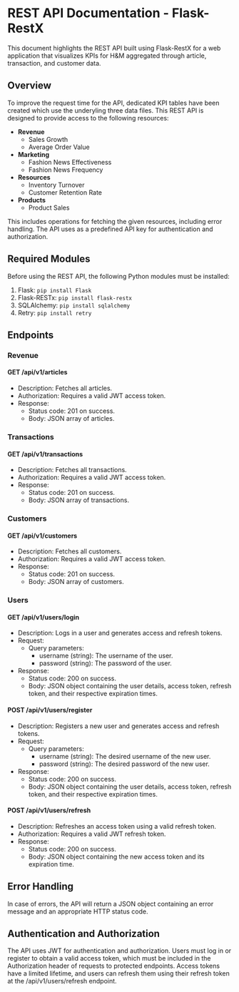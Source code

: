 # REST API Documentation - Flask-RestX

This document highlights the REST API built using Flask-RestX for a web application that visualizes KPIs for H&M aggregated through article, transaction, and customer data.

## Overview

To improve the request time for the API, dedicated KPI tables have been created which use the underyling three data files. This REST API is designed to provide access to the following resources:

- **Revenue**
  - Sales Growth
  - Average Order Value
- **Marketing**
  - Fashion News Effectiveness
  - Fashion News Frequency
- **Resources**
  - Inventory Turnover
  - Customer Retention Rate
- **Products**
  - Product Sales

This includes operations for fetching the given resources, including error handling. The API uses as a predefined API key for authentication and authorization. 

## Required Modules

Before using the REST API, the following Python modules must be installed:

1. Flask: `pip install Flask`
2. Flask-RESTx: `pip install flask-restx`
3. SQLAlchemy: `pip install sqlalchemy`
4. Retry: `pip install retry`

## Endpoints

### Revenue

#### GET /api/v1/articles

- Description: Fetches all articles.
- Authorization: Requires a valid JWT access token.
- Response:
  - Status code: 201 on success.
  - Body: JSON array of articles.

### Transactions

#### GET /api/v1/transactions

- Description: Fetches all transactions.
- Authorization: Requires a valid JWT access token.
- Response:
  - Status code: 201 on success.
  - Body: JSON array of transactions.

### Customers

#### GET /api/v1/customers

- Description: Fetches all customers.
- Authorization: Requires a valid JWT access token.
- Response:
  - Status code: 201 on success.
  - Body: JSON array of customers.

### Users

#### GET /api/v1/users/login

- Description: Logs in a user and generates access and refresh tokens.
- Request:
  - Query parameters:
    - username (string): The username of the user.
    - password (string): The password of the user.
- Response:
  - Status code: 200 on success.
  - Body: JSON object containing the user details, access token, refresh token, and their respective expiration times.

#### POST /api/v1/users/register

- Description: Registers a new user and generates access and refresh tokens.
- Request:
  - Query parameters:
    - username (string): The desired username of the new user.
    - password (string): The desired password of the new user.
- Response:
  - Status code: 200 on success.
  - Body: JSON object containing the user details, access token, refresh token, and their respective expiration times.

#### POST /api/v1/users/refresh

- Description: Refreshes an access token using a valid refresh token.
- Authorization: Requires a valid JWT refresh token.
- Response:
  - Status code: 200 on success.
  - Body: JSON object containing the new access token and its expiration time.

## Error Handling

In case of errors, the API will return a JSON object containing an error message and an appropriate HTTP status code.

## Authentication and Authorization

The API uses JWT for authentication and authorization. Users must log in or register to obtain a valid access token, which must be included in the Authorization header of requests to protected endpoints. Access tokens have a limited lifetime, and users can refresh them using their refresh token at the /api/v1/users/refresh endpoint.
